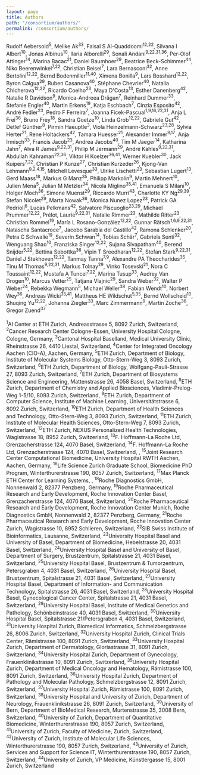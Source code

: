 ```yaml
---
layout: page
title: Authors
path: "/consortium/authors/"
permalink: /consortium/authors/
---
```


<div class="justify">
   Rudolf Aebersold<sup>5</sup>, Melike Ak<sup>33</sup>, Faisal S Al-Quaddoomi<sup>12,22</sup>, Silvana I Albert<sup>10</sup>, Jonas Albinus<sup>10</sup>, Ilaria Alborelli<sup>29</sup>, Sonali Andani<sup>9,22,31,36</sup>, Per-Olof Attinger<sup>14</sup>, Marina Bacac<sup>21</sup>, Daniel Baumhoer<sup>29</sup>, Beatrice Beck-Schimmer<sup>44</sup>, Niko Beerenwinkel<sup>7,22</sup>, Christian Beisel<sup>7</sup>, Lara Bernasconi<sup>32</sup>, Anne Bertolini<sup>12,22</sup>, Bernd Bodenmiller<sup>11,40</sup>, Ximena Bonilla<sup>9</sup>, Lars Bosshard<sup>12,22</sup>, Byron Calgua<sup>29</sup>, Ruben Casanova<sup>40</sup>, Stéphane Chevrier<sup>40</sup>, Natalia Chicherova<sup>12,22</sup>, Ricardo Coelho<sup>23</sup>, Maya D'Costa<sup>13</sup>, Esther Danenberg<sup>42</sup>, Natalie R Davidson<sup>9</sup>, Monica-Andreea Drăgan<sup>7</sup>, Reinhard Dummer<sup>33</sup>, Stefanie Engler<sup>40</sup>, Martin Erkens<sup>19</sup>, Katja Eschbach<sup>7</sup>, Cinzia Esposito<sup>42</sup>, André Fedier<sup>23</sup>, Pedro F Ferreira<sup>7</sup>, Joanna Ficek-Pascual<sup>1,9,16,22,31</sup>, Anja L Frei<sup>36</sup>, Bruno Frey<sup>18</sup>, Sandra Goetze<sup>10</sup>, Linda Grob<sup>12,22</sup>, Gabriele Gut<sup>42</sup>, Detlef Günther<sup>8</sup>, Pirmin Haeuptle<sup>3</sup>, Viola Heinzelmann-Schwarz<sup>23,28</sup>, Sylvia Herter<sup>21</sup>, Rene Holtackers<sup>42</sup>, Tamara Huesser<sup>21</sup>, Alexander Immer<sup>9,17</sup>, Anja Irmisch<sup>33</sup>, Francis Jacob<sup>23</sup>, Andrea Jacobs<sup>40</sup>, Tim M Jaeger<sup>14</sup>, Katharina Jahn<sup>7</sup>, Alva R James<sup>9,22,31</sup>, Philip M Jermann<sup>29</sup>, André Kahles<sup>9,22,31</sup>, Abdullah Kahraman<sup>22,36</sup>, Viktor H Koelzer<sup>36,41</sup>, Werner Kuebler<sup>30</sup>, Jack Kuipers<sup>7,22</sup>, Christian P Kunze<sup>27</sup>, Christian Kurzeder<sup>26</sup>, Kjong-Van Lehmann<sup>9,2,4,15</sup>, Mitchell Levesque<sup>33</sup>, Ulrike Lischetti<sup>23</sup>, Sebastian Lugert<sup>13</sup>, Gerd Maass<sup>18</sup>, Markus G Manz<sup>35</sup>, Philipp Markolin<sup>9</sup>, Martin Mehnert<sup>10</sup>, Julien Mena<sup>5</sup>, Julian M Metzler<sup>34</sup>, Nicola Miglino<sup>35,41</sup>, Emanuela S Milani<sup>10</sup>, Holger Moch<sup>36</sup>, Simone Muenst<sup>29</sup>, Riccardo Murri<sup>43</sup>, Charlotte KY Ng<sup>29,39</sup>, Stefan Nicolet<sup>29</sup>, Marta Nowak<sup>36</sup>, Monica Nunez Lopez<sup>23</sup>, Patrick GA Pedrioli<sup>6</sup>, Lucas Pelkmans<sup>42</sup>, Salvatore Piscuoglio<sup>23,29</sup>, Michael Prummer<sup>12,22</sup>,  Prélot, Laurie<sup>9,22,31</sup>, Natalie Rimmer<sup>23</sup>, Mathilde Ritter<sup>23</sup>, Christian Rommel<sup>19</sup>, María L Rosano-González<sup>12,22</sup>, Gunnar Rätsch<sup>1,6,9,22,31</sup>, Natascha Santacroce<sup>7</sup>, Jacobo Sarabia del Castillo<sup>42</sup>, Ramona Schlenker<sup>20</sup>, Petra C Schwalie<sup>19</sup>, Severin Schwan<sup>14</sup>, Tobias Schär<sup>7</sup>, Gabriela Senti<sup>32</sup>, Wenguang Shao<sup>10</sup>, Franziska Singer<sup>12,22</sup>, Sujana Sivapatham<sup>40</sup>, Berend Snijder<sup>5,22</sup>, Bettina Sobottka<sup>36</sup>, Vipin T Sreedharan<sup>12,22</sup>, Stefan Stark<sup>9,22,31</sup>, Daniel J Stekhoven<sup>12,22</sup>, Tanmay Tanna<sup>7,9</sup>, Alexandre PA Theocharides<sup>35</sup>, Tinu M Thomas<sup>9,22,31</sup>, Markus Tolnay<sup>29</sup>, Vinko Tosevski<sup>21</sup>, Nora C Toussaint<sup>12,22</sup>, Mustafa A Tuncel<sup>7,22</sup>, Marina Tusup<sup>33</sup>, Audrey Van Drogen<sup>10</sup>, Marcus Vetter<sup>25</sup>, Tatjana Vlajnic<sup>29</sup>, Sandra Weber<sup>32</sup>, Walter P Weber<sup>24</sup>, Rebekka Wegmann<sup>5</sup>, Michael Weller<sup>38</sup>, Fabian Wendt<sup>10</sup>, Norbert Wey<sup>36</sup>, Andreas Wicki<sup>35,41</sup>, Mattheus HE Wildschut<sup>5,35</sup>, Bernd Wollscheid<sup>10</sup>, Shuqing Yu<sup>12,22</sup>, Johanna Ziegler<sup>33</sup>, Marc Zimmermann<sup>9</sup>, Martin Zoche<sup>36</sup>, Gregor Zuend<sup>37</sup><br><br>
<sup>1</sup>AI Center at ETH Zurich, Andreasstrasse 5, 8092 Zurich, Switzerland, <sup>2</sup>Cancer Research Center Cologne-Essen, University Hospital Cologne, Cologne, Germany, <sup>3</sup>Cantonal Hospital Baselland, Medical University Clinic, Rheinstrasse 26, 4410 Liestal, Switzerland, <sup>4</sup>Center for Integrated Oncology Aachen (CIO-A), Aachen, Germany, <sup>5</sup>ETH Zurich, Department of Biology, Institute of Molecular Systems Biology, Otto-Stern-Weg 3, 8093 Zurich, Switzerland, <sup>6</sup>ETH Zurich, Department of Biology, Wolfgang-Pauli-Strasse 27, 8093 Zurich, Switzerland, <sup>7</sup>ETH Zurich, Department of Biosystems Science and Engineering, Mattenstrasse 26, 4058 Basel, Switzerland, <sup>8</sup>ETH Zurich, Department of Chemistry and Applied Biosciences, Vladimir-Prelog-Weg 1-5/10, 8093 Zurich, Switzerland, <sup>9</sup>ETH Zurich, Department of Computer Science, Institute of Machine Learning, Universitätstrasse 6, 8092 Zurich, Switzerland, <sup>10</sup>ETH Zurich, Department of Health Sciences and Technology, Otto-Stern-Weg 3, 8093 Zurich, Switzerland, <sup>11</sup>ETH Zurich, Institute of Molecular Health Sciences, Otto-Stern-Weg 7, 8093 Zurich, Switzerland, <sup>12</sup>ETH Zurich, NEXUS Personalized Health Technologies, Wagistrasse 18, 8952 Zurich, Switzerland, <sup>13</sup>F. Hoffmann-La Roche Ltd, Grenzacherstrasse 124, 4070 Basel, Switzerland, <sup>14</sup>F. Hoffmann-La Roche Ltd, Grenzacherstrasse 124, 4070 Basel, Switzerland, , <sup>15</sup>Joint Research Center Computational Biomedicine, University Hospital RWTH Aachen, Aachen, Germany, <sup>16</sup>Life Science Zurich Graduate School, Biomedicine PhD Program, Winterthurerstrasse 190, 8057 Zurich, Switzerland, <sup>17</sup>Max Planck ETH Center for Learning Systems, , <sup>18</sup>Roche Diagnostics GmbH, Nonnenwald 2, 82377 Penzberg, Germany, <sup>19</sup>Roche Pharmaceutical Research and Early Development, Roche Innovation Center Basel, Grenzacherstrasse 124, 4070 Basel, Switzerland, <sup>20</sup>Roche Pharmaceutical Research and Early Development, Roche Innovation Center Munich, Roche Diagnostics GmbH, Nonnenwald 2, 82377 Penzberg, Germany, <sup>21</sup>Roche Pharmaceutical Research and Early Development, Roche Innovation Center Zurich, Wagistrasse 10, 8952 Schlieren, Switzerland, <sup>22</sup>SIB Swiss Institute of Bioinformatics, Lausanne, Switzerland, <sup>23</sup>University Hospital Basel and University of Basel, Department of Biomedicine, Hebelstrasse 20, 4031 Basel, Switzerland, <sup>24</sup>University Hospital Basel and University of Basel, Department of Surgery, Brustzentrum, Spitalstrasse 21, 4031 Basel, Switzerland, <sup>25</sup>University Hospital Basel, Brustzentrum & Tumorzentrum, Petersgraben 4, 4031 Basel, Switzerland, <sup>26</sup>University Hospital Basel, Brustzentrum, Spitalstrasse 21, 4031 Basel, Switzerland, <sup>27</sup>University Hospital Basel, Department of Information- and Communication Technology, Spitalstrasse 26, 4031 Basel, Switzerland, <sup>28</sup>University Hospital Basel, Gynecological Cancer Center, Spitalstrasse 21, 4031 Basel, Switzerland, <sup>29</sup>University Hospital Basel, Institute of Medical Genetics and Pathology, Schönbeinstrasse 40, 4031 Basel, Switzerland, <sup>30</sup>University Hospital Basel, Spitalstrasse 21/Petersgraben 4, 4031 Basel, Switzerland, <sup>31</sup>University Hospital Zurich, Biomedical Informatics, Schmelzbergstrasse 26, 8006 Zurich, Switzerland, <sup>32</sup>University Hospital Zurich, Clinical Trials Center, Rämistrasse 100, 8091 Zurich, Switzerland, <sup>33</sup>University Hospital Zurich, Department of Dermatology, Gloriastrasse 31, 8091 Zurich, Switzerland, <sup>34</sup>University Hospital Zurich, Department of Gynecology, Frauenklinikstrasse 10, 8091 Zurich, Switzerland, <sup>35</sup>University Hospital Zurich, Department of Medical Oncology and Hematology, Rämistrasse 100, 8091 Zurich, Switzerland, <sup>36</sup>University Hospital Zurich, Department of Pathology and Molecular Pathology, Schmelzbergstrasse 12, 8091 Zurich, Switzerland, <sup>37</sup>University Hospital Zurich, Rämistrasse 100, 8091 Zurich, Switzerland, <sup>38</sup>University Hospital and University of Zurich, Department of Neurology, Frauenklinikstrasse 26, 8091 Zurich, Switzerland, <sup>39</sup>University of Bern, Department of BioMedical Research, Murtenstrasse 35, 3008 Bern, Switzerland, <sup>40</sup>University of Zurich, Department of Quantitative Biomedicine, Winterthurerstrasse 190, 8057 Zurich, Switzerland, <sup>41</sup>University of Zurich, Faculty of Medicine, Zurich, Switzerland, <sup>42</sup>University of Zurich, Institute of Molecular Life Sciences, Winterthurerstrasse 190, 8057 Zurich, Switzerland, <sup>43</sup>University of Zurich, Services and Support for Science IT, Winterthurerstrasse 190, 8057 Zurich, Switzerland, <sup>44</sup>University of Zurich, VP Medicine, Künstlergasse 15, 8001 Zurich, Switzerland
</div>

